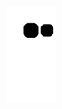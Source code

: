 ![Snake animation](https://github.com/Brayheart/Brayheart/blob/output/github-contribution-grid-snake.svg)

